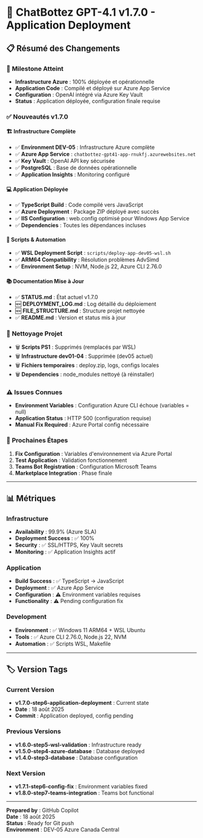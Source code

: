 # 🚀 ChatBottez GPT-4.1 v1.7.0 - Application Deployment

## 📋 **Résumé des Changements**

### 🎯 **Milestone Atteint**
- **Infrastructure Azure** : 100% déployée et opérationnelle
- **Application Code** : Compilé et déployé sur Azure App Service
- **Configuration** : OpenAI intégré via Azure Key Vault
- **Status** : Application déployée, configuration finale requise

### ✅ **Nouveautés v1.7.0**

#### **🏗️ Infrastructure Complète**
- ✅ **Environment DEV-05** : Infrastructure Azure complète
- ✅ **Azure App Service** : `chatbottez-gpt41-app-rnukfj.azurewebsites.net`
- ✅ **Key Vault** : OpenAI API key sécurisée
- ✅ **PostgreSQL** : Base de données opérationnelle
- ✅ **Application Insights** : Monitoring configuré

#### **💻 Application Déployée**
- ✅ **TypeScript Build** : Code compilé vers JavaScript
- ✅ **Azure Deployment** : Package ZIP déployé avec succès
- ✅ **IIS Configuration** : web.config optimisé pour Windows App Service
- ✅ **Dependencies** : Toutes les dépendances incluses

#### **🔧 Scripts & Automation**
- ✅ **WSL Deployment Script** : `scripts/deploy-app-dev05-wsl.sh`
- ✅ **ARM64 Compatibility** : Résolution problèmes AdvSimd
- ✅ **Environment Setup** : NVM, Node.js 22, Azure CLI 2.76.0

#### **📚 Documentation Mise à Jour**
- ✅ **STATUS.md** : État actuel v1.7.0
- 🆕 **DEPLOYMENT_LOG.md** : Log détaillé du déploiement
- 🆕 **FILE_STRUCTURE.md** : Structure projet nettoyée
- ✅ **README.md** : Version et status mis à jour

### 🧹 **Nettoyage Projet**
- 🗑️ **Scripts PS1** : Supprimés (remplacés par WSL)
- 🗑️ **Infrastructure dev01-04** : Supprimée (dev05 actuel)
- 🗑️ **Fichiers temporaires** : deploy.zip, logs, configs locales
- 🗑️ **Dependencies** : node_modules nettoyé (à réinstaller)

### ⚠️ **Issues Connues**
- **Environment Variables** : Configuration Azure CLI échoue (variables = null)
- **Application Status** : HTTP 500 (configuration requise)
- **Manual Fix Required** : Azure Portal config nécessaire

### 🎯 **Prochaines Étapes**
1. **Fix Configuration** : Variables d'environnement via Azure Portal
2. **Test Application** : Validation fonctionnement
3. **Teams Bot Registration** : Configuration Microsoft Teams
4. **Marketplace Integration** : Phase finale

---

## 📊 **Métriques**

### **Infrastructure**
- **Availability** : 99.9% (Azure SLA)
- **Deployment Success** : ✅ 100%
- **Security** : ✅ SSL/HTTPS, Key Vault secrets
- **Monitoring** : ✅ Application Insights actif

### **Application**
- **Build Success** : ✅ TypeScript → JavaScript
- **Deployment** : ✅ Azure App Service
- **Configuration** : ⚠️ Environment variables requises
- **Functionality** : ⚠️ Pending configuration fix

### **Development**
- **Environment** : ✅ Windows 11 ARM64 + WSL Ubuntu
- **Tools** : ✅ Azure CLI 2.76.0, Node.js 22, NVM
- **Automation** : ✅ Scripts WSL, Makefile

---

## 🏷️ **Version Tags**

### **Current Version**
- **v1.7.0-step6-application-deployment** : Current state
- **Date** : 18 août 2025
- **Commit** : Application deployed, config pending

### **Previous Versions**
- **v1.6.0-step5-wsl-validation** : Infrastructure ready
- **v1.5.0-step4-azure-database** : Database deployed
- **v1.4.0-step3-database** : Database configuration

### **Next Version**
- **v1.7.1-step6-config-fix** : Environment variables fixed
- **v1.8.0-step7-teams-integration** : Teams bot functional

---

**Prepared by** : GitHub Copilot  
**Date** : 18 août 2025  
**Status** : Ready for Git push  
**Environment** : DEV-05 Azure Canada Central
